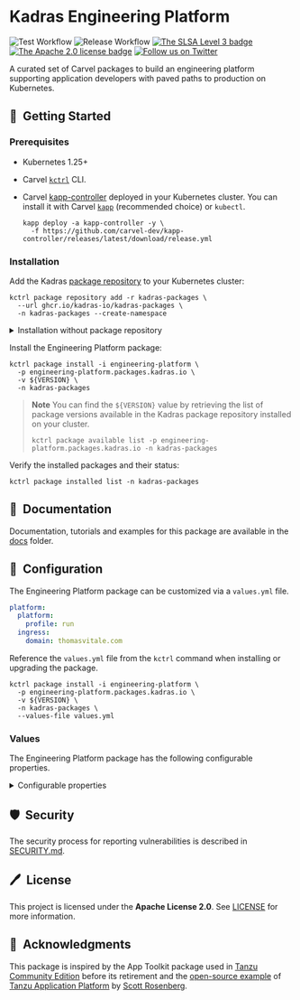 # Kadras Engineering Platform

![Test Workflow](https://github.com/kadras-io/engineering-platform/actions/workflows/test.yml/badge.svg)
![Release Workflow](https://github.com/kadras-io/engineering-platform/actions/workflows/release.yml/badge.svg)
[![The SLSA Level 3 badge](https://slsa.dev/images/gh-badge-level3.svg)](https://slsa.dev/spec/v1.0/levels)
[![The Apache 2.0 license badge](https://img.shields.io/badge/License-Apache_2.0-blue.svg)](https://opensource.org/licenses/Apache-2.0)
[![Follow us on Twitter](https://img.shields.io/static/v1?label=Twitter&message=Follow&color=1DA1F2)](https://twitter.com/kadrasIO)

A curated set of Carvel packages to build an engineering platform supporting application developers with paved paths to production on Kubernetes.

## 🚀&nbsp; Getting Started

### Prerequisites

* Kubernetes 1.25+
* Carvel [`kctrl`](https://carvel.dev/kapp-controller/docs/latest/install/#installing-kapp-controller-cli-kctrl) CLI.
* Carvel [kapp-controller](https://carvel.dev/kapp-controller) deployed in your Kubernetes cluster. You can install it with Carvel [`kapp`](https://carvel.dev/kapp/docs/latest/install) (recommended choice) or `kubectl`.

  ```shell
  kapp deploy -a kapp-controller -y \
    -f https://github.com/carvel-dev/kapp-controller/releases/latest/download/release.yml
  ```

### Installation

Add the Kadras [package repository](https://github.com/kadras-io/kadras-packages) to your Kubernetes cluster:

  ```shell
  kctrl package repository add -r kadras-packages \
    --url ghcr.io/kadras-io/kadras-packages \
    -n kadras-packages --create-namespace
  ```

<details><summary>Installation without package repository</summary>
The recommended way of installing the Engineering Platform package is via the Kadras <a href="https://github.com/kadras-io/kadras-packages">package repository</a>. If you prefer not using the repository, you can add the package definition directly using <a href="https://carvel.dev/kapp/docs/latest/install"><code>kapp</code></a> or <code>kubectl</code>.

  ```shell
  kubectl create namespace kadras-packages
  kapp deploy -a engineering-platform-package -n kadras-packages -y \
    -f https://github.com/kadras-io/engineering-platform/releases/latest/download/metadata.yml \
    -f https://github.com/kadras-io/engineering-platform/releases/latest/download/package.yml
  ```
</details>

Install the Engineering Platform package:

  ```shell
  kctrl package install -i engineering-platform \
    -p engineering-platform.packages.kadras.io \
    -v ${VERSION} \
    -n kadras-packages
  ```

> **Note**
> You can find the `${VERSION}` value by retrieving the list of package versions available in the Kadras package repository installed on your cluster.
> 
>   ```shell
>   kctrl package available list -p engineering-platform.packages.kadras.io -n kadras-packages
>   ```

Verify the installed packages and their status:

  ```shell
  kctrl package installed list -n kadras-packages
  ```

## 📙&nbsp; Documentation

Documentation, tutorials and examples for this package are available in the [docs](docs) folder.

## 🎯&nbsp; Configuration

The Engineering Platform package can be customized via a `values.yml` file.

  ```yaml
  platform:
    platform:
      profile: run
    ingress:
      domain: thomasvitale.com
  ```

Reference the `values.yml` file from the `kctrl` command when installing or upgrading the package.

  ```shell
  kctrl package install -i engineering-platform \
    -p engineering-platform.packages.kadras.io \
    -v ${VERSION} \
    -n kadras-packages \
    --values-file values.yml
  ```

### Values

The Engineering Platform package has the following configurable properties.

<details><summary>Configurable properties</summary>

| Config | Default | Description |
|-------|-------------------|-------------|
| `platform.profile` | `run` | The platform profile to install. Options: `full`, `dev`, `build`, `run`. |
| `platform.supply_chain` | `basic` | The type of supply chain to deploy. Options: `basic`, `advanced`. |
| `platform.namespace` | `kadras-packages` | The namespace where to install the platform. |
| `platform.excluded_packages` | `[]` | A list of packages to exclude from being installed. |
| `platform.ca_cert_data` | `""` | PEM-encoded certificate data to trust TLS connections with a custom CA. |
| `platform.infrastructure_provider` | `""` | The underlying infrastructure provider. Options are `local` and `vsphere`. This field is not required, but it enables better validation and defaulting if provided. |
| `platform.ingress.domain` | `""` | The base domain name the platform will use to configure the Ingress controller. It must be a valid DNS name. |
| `platform.ingress.issuer.type` | `private` | The type of ClusterIssuer the platform will use to enable TLS communications. Options: `private`, `letsencrypt_staging`, `letsencrypt`, `custom`. |
| `platform.ingress.issuer.name` | `""` | A reference to a custom ClusterIssuer previously created on the cluster where the platform will be installed. Required when the type is `custom`. |
| `platform.ingress.issuer.email` | `""` | The email address that Let's Encrypt will use to send info on expiring certificates or other issues. Required when the type is `letsencrypt_staging` or `letsencrypt`. |
| `platform.oci_registry.server` | `""` | The server of the OCI Registry where the platform will publish OCI images. Example: "ghcr.io". |
| `platform.oci_registry.repository` | `""` | The repository in the OCI Registry where the platform will publish OCI images. Example: "my-org". |
| `platform.oci_registry.secret.name` | `""` | The name of the Secret holding the credentials to access the OCI registry. The credentials should provide read-only access to the OCI registry except when installing the platform with one of these profiles: `full`, `dev`, `build`. |
| `platform.oci_registry.secret.namespace` | `kadras-packages` | The namespace of the Secret holding the credentials to access the OCI registry. |
| `platform.cosign.secret.name` | `""` | The name of the Secret holding the Cosign key pair. |
| `platform.cosign.secret.namespace` | `kadras-packages` | The namespace of the Secret holding the Cosign key pair. |
| `platform.git.server` | `https://github.com` | The server hosting the Git repositories used by the plaform. |
| `platform.git.secret.name` | `""` | The name of the Secret holding the credentials to access the Git server. The credentials should provide read-only access to the Git server except when installing the platform with one of these profiles: `full`, `build`. |
| `platform.git.secret.namespace` | `kadras-packages` | The namespace of the Secret holding the credentials to access the Git server. |

Each Kadras package included in the platform can be configured independently.

| Config | Default | Description |
|-------|-------------------|-------------|
| `buildpacks.catalog` | `{}` | Configuration for the Buildpacks Catalog package. |
| `buildpacks.kpack` | `{}` | Configuration for the Kpack package. |
| `cartographer.core` | `{}` | Configuration for the Cartographer Core package including Cartographer and Cartographer Conventions. |
| `cartographer.blueprints` | `{}` | Configuration for the Cartographer Blueprints package. |
| `cartographer.delivery` | `{}` | Configuration for the Cartographer Delivery package. |
| `cartographer.supply_chains` | `{}` | Configuration for the Cartographer Supply Chains package. |
| `cert_manager.core` | `{}` | Configuration for the Cert Manager package. |
| `cert_manager.issuers` | `{}` | Configuration for the Cert Manager Issuers package. |
| `contour` | `{}` | Configuration for the Contour package. |
| `conventions.spring_boot` | `{}` | Configuration for the Spring Boot Conventions package. |
| `flux` | `{}` | Configuration for the Flux package. |
| `knative.serving` | `{}` | Configuration for the Knative Serving package. |
| `kyverno.core` | `{}` | Configuration for the Kyverno package. |
| `metrics_server` | `{}` | Configuration for the Metrics Server package. |
| `secretgen_controller` | `{}` | Configuration for the Secretgen Controller package. |
| `tekton.catalog` | `{}` | Configuration for the Tekton Catalog package. |
| `tekton.pipelines` | `{}` | Configuration for the Tekton Pipelines package. |
| `workspace_provisioner` | `{}` | Configuration for the Workspace Provisioner package. |

</details>

## 🛡️&nbsp; Security

The security process for reporting vulnerabilities is described in [SECURITY.md](SECURITY.md).

## 🖊️&nbsp; License

This project is licensed under the **Apache License 2.0**. See [LICENSE](LICENSE) for more information.

## 🙏&nbsp; Acknowledgments

This package is inspired by the App Toolkit package used in [Tanzu Community Edition](https://github.com/vmware-tanzu/community-edition) before its retirement and the [open-source example](https://github.com/vrabbi/tap-oss) of [Tanzu Application Platform](https://tanzu.vmware.com/application-platform) by [Scott Rosenberg](https://vrabbi.cloud).
